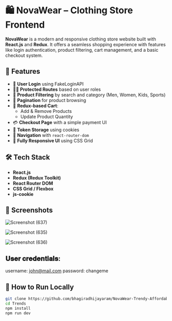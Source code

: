 # 🛍️ NovaWear – Clothing Store Frontend

**NovaWear** is a modern and responsive clothing store website built with **React.js** and **Redux**. It offers a seamless shopping experience with features like login authentication, product filtering, cart management, and a basic checkout system.

## 🚀 Features

- 🔐 **User Login** using FakeLoginAPI
- 🧑‍💼 **Protected Routes** based on user roles
- 🔎 **Product Filtering** by search and category (Men, Women, Kids, Sports)
- 📄 **Pagination** for product browsing
- 🛒 **Redux-based Cart**:
  - Add & Remove Products
  - Update Product Quantity
- 💳 **Checkout Page** with a simple payment UI
- 🍪 **Token Storage** using cookies
- 🔁 **Navigation** with `react-router-dom`
- 📱 **Fully Responsive UI** using CSS Grid

## 🛠️ Tech Stack

- **React.js**
- **Redux (Redux Toolkit)**
- **React Router DOM**
- **CSS Grid / Flexbox**
- **js-cookie**

## 📸 Screenshots

![Screenshot (637)](https://github.com/user-attachments/assets/ec31a0fa-71a1-43a5-8a2d-c124e17d612e)

![Screenshot (635)](https://github.com/user-attachments/assets/bda4db98-7b04-476b-acd9-2eb1df86c25b) 

![Screenshot (636)](https://github.com/user-attachments/assets/227e0a1c-03b6-4a43-9c9b-2403b1567b23)

## 𝐔𝐬𝐞𝐫 𝐜𝐫𝐞𝐝𝐞𝐧𝐭𝐢𝐚𝐥𝐬:
username: john@mail.com
password: changeme


## 📂 How to Run Locally

```bash
git clone https://github.com/bhagiradhijayaram/NovaWear-Trendy-Affordable-Clothing-for-Everyone.git
cd Trends
npm install
npm run dev
